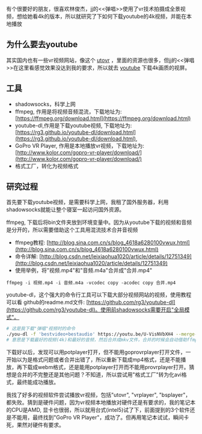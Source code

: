 有个很要好的朋友，很喜欢林俊杰，jj的<<弹唱>>使用了vr技术拍摄成全景视频，想给她看4k的版本，所以就研究了下如何下载youtube的4k视频，并能在本地播放
<!--more-->

## 为什么要去youtube
其实国内也有一些vr视频网站，像这个 [utovr](http://www.utovr.com/) ，里面的资源也很多，但jj的<<弹唱>>在这里看感觉效果没达到我的要求，所以就去 [youtube](https://www.youtube.com/) 下载4k画质的视屏。

## 工具

- shadowsocks，科学上网
- ffmpeg, 作用是将视频音频混流，下载地址为: [https://ffmpeg.org/download.html](https://ffmpeg.org/download.html)
- youtube-dl,作用是下载youtube视频, 下载地址为: [https://rg3.github.io/youtube-dl/download.html](https://rg3.github.io/youtube-dl/download.html),
- GoPro VR Player, 作用是本地播放vr视频，下载地址为: [http://www.kolor.com/gopro-vr-player/download/](http://www.kolor.com/gopro-vr-player/download/)
- 格式工厂，转化为视频格式

## 研究过程
首先要下载youtube视频，是需要科学上网，我租了国外服务器，利用shadowsocks就能让整个寝室一起访问国外资源。

ffmpeg, 下载后将bin文件夹放到环境变量中。因为从youtube下载的视频和音频是分开的，所以需要借助这个工具用混流技术合并音视频

- ffmpeg教程: [http://blog.sina.com.cn/s/blog_4618a6280100vwux.html](http://blog.sina.com.cn/s/blog_4618a6280100vwux.html)
- 命令详解: [http://blog.csdn.net/leixiaohua1020/article/details/12751349](http://blog.csdn.net/leixiaohua1020/article/details/12751349)
- 使用举例，将"视频.mp4"和"音频.m4a"合并成"合并.mp4"

`ffmpeg -i 视频.mp4 -i 音频.m4a -vcodec copy -acodec copy 合并.mp4`

youtube-dl，这个强大的命令行工具可以下载大部分视频网站的视频，使用教程可以看 github的readme.md文件: [https://github.com/rg3/youtube-dl](https://github.com/rg3/youtube-dl)。使用前shadowsocks需要开启"全局模式"。

```bash
# 这是我下载"弹唱"视频时的命令
./you-dl -f 'bestvideo+bestaudio' https://youtu.be/U-VisNVbXH4 --merge-output-format mkv
# 意思是下载最好的视频(4k)和最好的音频，然后合并成mkv文件，合并的时候会自动借助ffmpeg的帮助
```

下载好以后，发现可以用potplayer打开，但不能用goprovrplayer打开文件，一开始以为是格式问题或者合并出错了，所以重新下载成mp4格式，还是不能播放，再下载成webm格式，还是能用potplayer打开而不能用provrplayer打开。猜想是合并的不完整还是其他问题？不知道，所以尝试用"格式工厂"转为化avi格式，最终能成功播放。

我找了好多的视频软件尝试播放vr视频，包括"utovr", "vrplayer", "bsplayer"，都失败。猜到是硬件问题，因为vr视频本地播放对硬件还是有要求的，我的笔记本的CPU是AMD, 显卡也很弱，所以就用台式(intel5)试了下，前面提到的3个软件还是不能用，最终找到"GoPro VR Player"，成功了。但再用笔记本试试，瞬间卡死，果然对硬件有要求。
